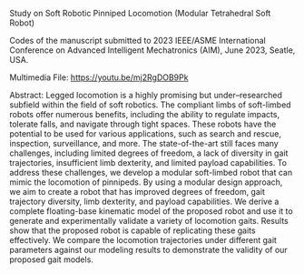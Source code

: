 Study on Soft Robotic Pinniped Locomotion (Modular Tetrahedral Soft Robot)

Codes of the manuscript submitted to 2023 IEEE/ASME International Conference on Advanced Intelligent Mechatronics (AIM), June 2023, Seatle, USA.

Multimedia File: https://youtu.be/mj2RgDOB9Pk

Abstract:
Legged locomotion is a highly promising but under–researched subfield within the field of soft robotics. The compliant limbs of soft-limbed robots offer numerous benefits, including the ability to regulate impacts, tolerate falls, and navigate through tight spaces. These robots have the potential to be used for various applications, such as search and rescue, inspection, surveillance, and more. The state-of-the-art still faces many challenges, including limited degrees of freedom, a lack of diversity in gait trajectories, insufficient limb dexterity, and limited payload capabilities. To address these challenges, we develop a modular soft-limbed robot that can mimic the locomotion of pinnipeds. By using a modular design approach, we aim to create a robot that has improved degrees of freedom, gait trajectory diversity, limb dexterity, and payload capabilities. We derive a complete floating-base kinematic model of the proposed robot and use it to generate and experimentally validate a variety of locomotion gaits. Results show that the proposed robot is capable of replicating these gaits effectively. We compare the locomotion trajectories under different gait parameters against our modeling results to demonstrate the validity of our proposed gait models.
